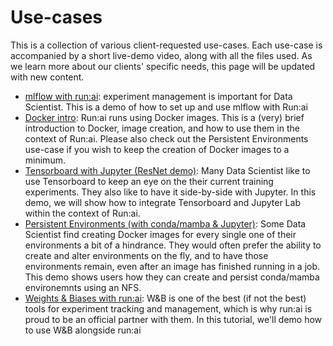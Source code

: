 # Use-cases

This is a collection of various client-requested use-cases. Each use-case is accompanied by a short live-demo video, along with all the files used. As we learn more about our clients' specific needs, this page will be updated with new content. 
  
+ [mlflow with run:ai](./runai_mlflow_demo): experiment management is important for Data Scientist. This is a demo of how to set up and use mlflow with Run:ai  
+ [Docker intro](./runai_docker_intro): Run:ai runs using Docker images. This is a (very) brief introduction to Docker, image creation, and how to use them in the context of Run:ai. Please also check out the Persistent Environments use-case if you wish to keep the creation of Docker images to a minimum.  
+ [Tensorboard with Jupyter (ResNet demo)](./runai_tensorboard_demo_with_resnet): Many Data Scientist like to use Tensorboard to keep an eye on the their current training experiments. They also like to have it side-by-side with Jupyter. In this demo, we will show how to integrate Tensorboard and Jupyter Lab within the context of Run:ai.  
+ [Persistent Environments (with conda/mamba & Jupyter)](./runai_persist_envs): Some Data Scientist find creating Docker images for every single one of their environments a bit of a hindrance. They would often prefer the ability to create and alter environments on the fly, and to have those environments remain, even after an image has finished running in a job. This demo shows users how they can create and persist conda/mamba environemnts using an NFS.  
+ [Weights & Biases with run:ai](./runai_wandb): W&B is one of the best (if not the best) tools for experiment tracking and management, which is why run:ai is proud to be an official partner with them. In this tutorial, we'll demo how to use W&B alongside run:ai